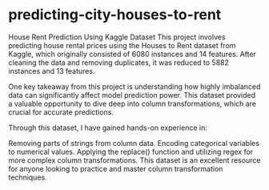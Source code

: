 # predicting-city-houses-to-rent
House Rent Prediction Using Kaggle Dataset
This project involves predicting house rental prices using the Houses to Rent dataset from Kaggle, which originally consisted of 6080 instances and 14 features. After cleaning the data and removing duplicates, it was reduced to 5882 instances and 13 features.

One key takeaway from this project is understanding how highly imbalanced data can significantly affect model prediction power. This dataset provided a valuable opportunity to dive deep into column transformations, which are crucial for accurate predictions.

Through this dataset, I have gained hands-on experience in:

Removing parts of strings from column data.
Encoding categorical variables to numerical values.
Applying the replace() function and utilizing regex for more complex column transformations.
This dataset is an excellent resource for anyone looking to practice and master column transformation techniques.
